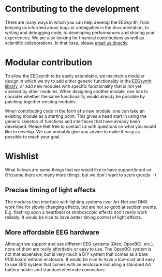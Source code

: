 # Contributing to the development

There are many ways in which you can help develop the EEGsynth, from keeping us informed about
bugs or ambiguities in the documentation, to writing and debugging code, to developing
performances and sharing your experiences. We are also looking for financial contributions as
well as scientific collaborations. In that case, please [email us directly](mailto:stephen.whitmarsh@gmail.com).

# Modular contribution

To allow the EEGsynth to be easily extendable, we maintain a modular design in which we try to add
either generic functionality in the [EEGsynth library](../lib/EEGsynth.py), or add new modules with
specific functionality that is not yet covered by other modules. When designing another module, one
has to consider whether the same functionality would already be possible by patching together
existing modules.

When contributing code in the form of a new module, one can take an exisiting module as a starting point.
This gives a head start in using the generic skeleton of functions and interfaces that have
already been developed. Please feel free to contact us with questions on what you would like to develop.
We can probably give you advice to make it easy as possible to reach your goal.

# Wishlist

What follows are some things that we would like to have support/input on. Ofcourse there are
many more things, but we don't want to seem greedy :-)

## Precise timing of light effects

The modules that interface with lighting systems over Art-Net and DMX work fine for slowly
changing effects, but are not so good at sudden events. E.g. flashing upon a heartbeat or stroboscopic effects don't really work reliably.
It would be nice to have better timing control of light effects.

## More affordable EEG hardware

Although we support and use different EEG systems (Gtec, OpenBCI, etc.), none of them are
really affordable or easy to use. The OpenBCI system is not that expensive,
but is very much a DIY system that comes as a bare PCB board without enclosure.
It would be nice to have a low-cost and easy to use EEG system that comes with an enclosure
including a standard AA battery holder and standard electrode connectors.
